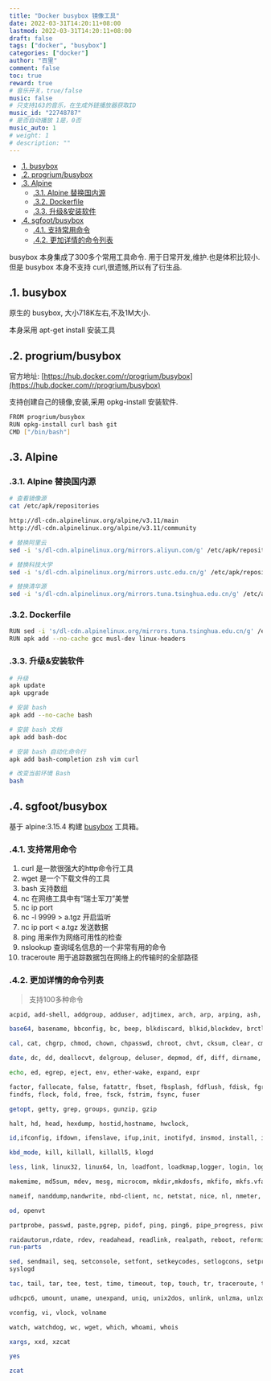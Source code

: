 ```yaml
---
title: "Docker busybox 镜像工具"
date: 2022-03-31T14:20:11+08:00
lastmod: 2022-03-31T14:20:11+08:00
draft: false
tags: ["docker", "busybox"]
categories: ["docker"]
author: "百里"
comment: false
toc: true
reward: true
# 音乐开关，true/false
music: false
# 只支持163的音乐，在生成外链播放器获取ID
music_id: "22748787"
# 是否自动播放 1是，0否
music_auto: 1
# weight: 1
# description: ""
---
```


<!-- TOC -->

- [.1. busybox](#1-busybox)
- [.2. progrium/busybox](#2-progriumbusybox)
- [.3. Alpine](#3-alpine)
  - [.3.1. Alpine 替换国内源](#31-alpine-替换国内源)
  - [.3.2. Dockerfile](#32-dockerfile)
  - [.3.3. 升级&安装软件](#33-升级安装软件)
- [.4. sgfoot/busybox](#4-sgfootbusybox)
  - [.4.1. 支持常用命令](#41-支持常用命令)
  - [.4.2. 更加详情的命令列表](#42-更加详情的命令列表)

<!-- /TOC -->
busybox 本身集成了300多个常用工具命令. 用于日常开发,维护.也是体积比较小. 
但是 busybox 本身不支持 curl,很遗憾,所以有了衍生品.

## .1. busybox

原生的 busybox, 大小718K左右,不及1M大小.

本身采用 apt-get install 安装工具

## .2. progrium/busybox

官方地址: [https://hub.docker.com/r/progrium/busybox](https://hub.docker.com/r/progrium/busybox)

支持创建自己的镜像,安装,采用 opkg-install  安装软件.

```sh
FROM progrium/busybox
RUN opkg-install curl bash git
CMD ["/bin/bash"]
```

## .3. Alpine

### .3.1. Alpine 替换国内源

```sh
# 查看镜像源
cat /etc/apk/repositories

http://dl-cdn.alpinelinux.org/alpine/v3.11/main
http://dl-cdn.alpinelinux.org/alpine/v3.11/community

# 替换阿里云
sed -i 's/dl-cdn.alpinelinux.org/mirrors.aliyun.com/g' /etc/apk/repositories

# 替换科技大学
sed -i 's/dl-cdn.alpinelinux.org/mirrors.ustc.edu.cn/g' /etc/apk/repositories

# 替换清华源
sed -i 's/dl-cdn.alpinelinux.org/mirrors.tuna.tsinghua.edu.cn/g' /etc/apk/repositories
```

### .3.2. Dockerfile

```sh
RUN sed -i 's/dl-cdn.alpinelinux.org/mirrors.tuna.tsinghua.edu.cn/g' /etc/apk/repositories
RUN apk add --no-cache gcc musl-dev linux-headers
```

### .3.3. 升级&安装软件

```sh
# 升级
apk update
apk upgrade

# 安装 bash
apk add --no-cache bash

# 安装 bash 文档
apk add bash-doc

# 安装 bash 自动化命令行
apk add bash-completion zsh vim curl

# 改变当前环境 Bash
bash
```

## .4. sgfoot/busybox

基于 alpine:3.15.4 构建 [busybox](https://hub.docker.com/r/sgfoot/busybox) 工具箱。

### .4.1. 支持常用命令

1. curl 是一款很强大的http命令行工具
1. wget 是一个下载文件的工具
1. bash 支持数组
1. nc 在网络工具中有“瑞士军刀”美誉
1. nc ip port
1. nc -l 9999 > a.tgz 开启监听
1. nc ip port < a.tgz 发送数据
1. ping 用来作为网络可用性的检查
1. nslookup 查询域名信息的一个非常有用的命令
1. traceroute 用于追踪数据包在网络上的传输时的全部路径

### .4.2. 更加详情的命令列表

> 支持100多种命令

```sh
acpid, add-shell, addgroup, adduser, adjtimex, arch, arp, arping, ash, awk

base64, basename, bbconfig, bc, beep, blkdiscard, blkid,blockdev, brctl, bunzip2, bzcat, bzip2

cal, cat, chgrp, chmod, chown, chpasswd, chroot, chvt, cksum, clear, cmp, comm, cp, cpio, crond,crontab, cryptpw, cut

date, dc, dd, deallocvt, delgroup, deluser, depmod, df, diff, dirname, dmesg, dnsdomainname, dos2unix, du, dumpkmap,

echo, ed, egrep, eject, env, ether-wake, expand, expr

factor, fallocate, false, fatattr, fbset, fbsplash, fdflush, fdisk, fgrep, find,
findfs, flock, fold, free, fsck, fstrim, fsync, fuser

getopt, getty, grep, groups, gunzip, gzip

halt, hd, head, hexdump, hostid,hostname, hwclock, 

id,ifconfig, ifdown, ifenslave, ifup,init, inotifyd, insmod, install, ionice, iostat, ip, ipaddr, ipcalc, ipcrm, ipcs,iplink, ipneigh, iproute, iprule, iptunnel

kbd_mode, kill, killall, killall5, klogd

less, link, linux32, linux64, ln, loadfont, loadkmap,logger, login, logread, losetup, ls, lsmod, lsof, lsusb, lzcat, lzma, lzop, lzopcat

makemime, md5sum, mdev, mesg, microcom, mkdir,mkdosfs, mkfifo, mkfs.vfat, mknod, mkpasswd, mkswap, mktemp, modinfo, modprobe, more, mount, mountpoint, mpstat, mv

nameif, nanddump,nandwrite, nbd-client, nc, netstat, nice, nl, nmeter, nohup, nologin, nproc, nsenter, nslookup, ntpd

od, openvt

partprobe, passwd, paste,pgrep, pidof, ping, ping6, pipe_progress, pivot_root, pkill, pmap, poweroff, printenv, printf, ps, pscan, pstree, pwd, pwdx

raidautorun,rdate, rdev, readahead, readlink, realpath, reboot, reformime, remove-shell, renice, reset, resize, rev, rfkill, rm, rmdir, rmmod, route,
run-parts

sed, sendmail, seq, setconsole, setfont, setkeycodes, setlogcons, setpriv, setserial, setsid, sh, sha1sum, sha256sum, sha3sum,sha512sum, showkey, shred, shuf, slattach, sleep, sort, split, stat, strings, stty, su, sum, swapoff, swapon, switch_root, sync, sysctl,
syslogd

tac, tail, tar, tee, test, time, timeout, top, touch, tr, traceroute, traceroute6, true, truncate, tty, ttysize, tunctl, udhcpc,

udhcpc6, umount, uname, unexpand, uniq, unix2dos, unlink, unlzma, unlzop, unshare, unxz, unzip, uptime, usleep, uudecode, uuencode,

vconfig, vi, vlock, volname

watch, watchdog, wc, wget, which, whoami, whois

xargs, xxd, xzcat

yes

zcat
```

